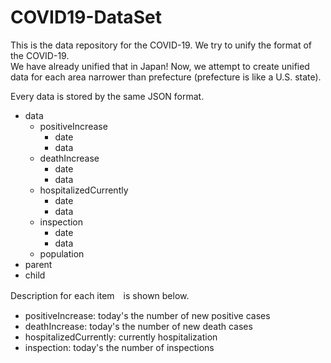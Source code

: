 # COVID19-DataSet
This is the data repository for the COVID-19. We try to unify the format of the COVID-19.  
We have already unified that in Japan! Now, we attempt to create unified data for each area narrower than prefecture (prefecture is like a U.S. state).  
  
Every data is stored by the same JSON format.  
- data
  - positiveIncrease
    - date
    - data
  - deathIncrease
    - date
    - data
  - hospitalizedCurrently
    - date
    - data
  - inspection
    - date
    - data
  - population
- parent
- child
  
Description for each item　is shown below.
- positiveIncrease: today's the number of new positive cases
- deathIncrease: today's the number of new death cases
- hospitalizedCurrently: currently hospitalization 
- inspection: today's the number of inspections
